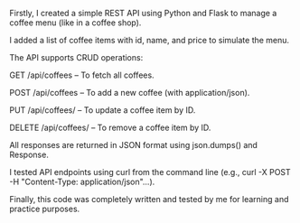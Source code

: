 Firstly, I created a simple REST API using Python and Flask to manage a coffee menu (like in a coffee shop).

I added a list of coffee items with id, name, and price to simulate the menu.

The API supports CRUD operations:

GET /api/coffees – To fetch all coffees.

POST /api/coffees – To add a new coffee (with application/json).

PUT /api/coffees/<id> – To update a coffee item by ID.

DELETE /api/coffees/<id> – To remove a coffee item by ID.

All responses are returned in JSON format using json.dumps() and Response.

I tested API endpoints using curl from the command line (e.g., curl -X POST -H "Content-Type: application/json"...).

Finally, this code was completely written and tested by me for learning and practice purposes.
